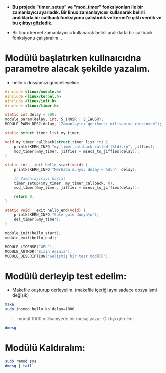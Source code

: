 - **Bu projede "timer_setup" ve "mod_timer" fonksiyonları ile bir zamanlayıcı ayarladık. Bir linux zamanlayıcısı kullanarak belirli aralıklarla bir callback fonksiyonu çalıştırdık ve kernel'e çıktı verdik ve bu çıktıyı gözledik.**

- Bir linux kernel zamanlayıcısı kullanarak belirli aralıklarla bir callback fonksiyonu çalıştıralım. .

# Modülü başlatırken kullnaıcıdna parametre alacak şekilde yazalım.

- hello.c dosyamızı güncelleyelim:

```C
#include <linux/module.h>
#include <linux/kernel.h>
#include <linux/init.h>
#include <linux/timer.h>

static int delay = 500;
module_param(delay, int, S_IRUSR | S_IWUSR);
MODULE_PARM_DESC(delay, "Zamanlayıcı gecikmesi milisaniye cinsinden");

static struct timer_list my_timer;

void my_timer_callback(struct timer_list *t) {
    printk(KERN_INFO "my_timer_callback called (%ld).\n", jiffies);
    mod_timer(&my_timer, jiffies + msecs_to_jiffies(delay));
}

static int __init hello_start(void) {
    printk(KERN_INFO "Merhaba dünya: delay = %d\n", delay);

    // Zamanlayıcıyı başlat
    timer_setup(&my_timer, my_timer_callback, 0);
    mod_timer(&my_timer, jiffies + msecs_to_jiffies(delay));

    return 0;
}

static void __exit hello_end(void) {
    printk(KERN_INFO "Güle güle dünya\n");
    del_timer(&my_timer);
}

module_init(hello_start);
module_exit(hello_end);

MODULE_LICENSE("GPL");
MODULE_AUTHOR("Sizin Adınız");
MODULE_DESCRIPTION("Gelişmiş bir test modülü");
```

# Modülü derleyip test edelim:
- Makefile ouşturup derleyelim. (makefile içeriği aynı sadece dosya ismi değişik)

```bash
make
sudo insmod hello.ko delay=1000
```
> modül 1000 milisaniyede bir mesaj yazar. Çıktıyı görelim:

```bash
dmesg
```

# Modülü Kaldıralım:

```bash
sudo rmmod sys
dmesg | tail
```



















